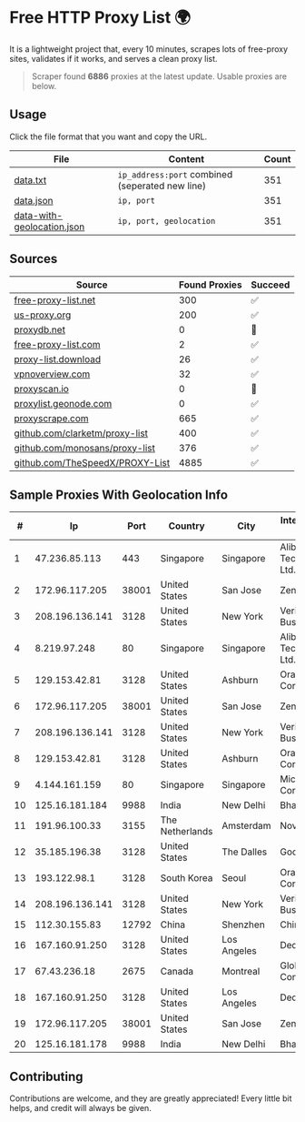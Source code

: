 
# Free HTTP Proxy List 🌍

It is a lightweight project that, every 10 minutes, scrapes lots of free-proxy sites, validates if it works, and serves a clean proxy list.


> Scraper found **6886** proxies at the latest update. Usable proxies are below.

## Usage

Click the file format that you want and copy the URL.


|File|Content|Count|
|----|-------|-----|
|[data.txt](https://raw.githubusercontent.com/themiralay/Proxy-List-World/master/data.txt)|`ip_address:port` combined (seperated new line)|351|
|[data.json](https://raw.githubusercontent.com/themiralay/Proxy-List-World/master/data.json)|`ip, port`|351|
|[data-with-geolocation.json](https://raw.githubusercontent.com/themiralay/Proxy-List-World/master/data-with-geolocation.json)|`ip, port, geolocation`|351|

## Sources

|Source|Found Proxies|Succeed|
|------|-------------|-------|
|[free-proxy-list.net](https://free-proxy-list.net)|300|✅|
|[us-proxy.org](https://www.us-proxy.org)|200|✅|
|[proxydb.net](http://proxydb.net)|0|🚫|
|[free-proxy-list.com](https://free-proxy-list.com/?page=&port=&type%5B%5D=http&type%5B%5D=https&up_time=0&search=Search)|2|✅|
|[proxy-list.download](https://www.proxy-list.download/HTTP)|26|✅|
|[vpnoverview.com](https://vpnoverview.com/privacy/anonymous-browsing/free-proxy-servers)|32|✅|
|[proxyscan.io](https://www.proxyscan.io)|0|🚫|
|[proxylist.geonode.com](https://proxylist.geonode.com/api/proxy-list?limit=300&page=1&sort_by=lastChecked&sort_type=desc&protocols=http,https)|0|✅|
|[proxyscrape.com](https://api.proxyscrape.com/v2/?request=displayproxies&protocol=http&timeout=10000&country=all&ssl=all&anonymity=all)|665|✅|
|[github.com/clarketm/proxy-list](https://raw.githubusercontent.com/clarketm/proxy-list/master/proxy-list-raw.txt)|400|✅|
|[github.com/monosans/proxy-list](https://raw.githubusercontent.com/monosans/proxy-list/main/proxies/http.txt)|376|✅|
|[github.com/TheSpeedX/PROXY-List](https://raw.githubusercontent.com/TheSpeedX/PROXY-List/master/http.txt)|4885|✅|


## Sample Proxies With Geolocation Info

|#|Ip|Port|Country|City|Internet Service Provider|
|-|--|----|-------|----|-------------------------|
|1|47.236.85.113|443|Singapore|Singapore|Alibaba (US) Technology Co., Ltd.|
|2|172.96.117.205|38001|United States|San Jose|Zenlayer Inc|
|3|208.196.136.141|3128|United States|New York|Verizon Business|
|4|8.219.97.248|80|Singapore|Singapore|Alibaba (US) Technology Co., Ltd.|
|5|129.153.42.81|3128|United States|Ashburn|Oracle Corporation|
|6|172.96.117.205|38001|United States|San Jose|Zenlayer Inc|
|7|208.196.136.141|3128|United States|New York|Verizon Business|
|8|129.153.42.81|3128|United States|Ashburn|Oracle Corporation|
|9|4.144.161.159|80|Singapore|Singapore|Microsoft Corporation|
|10|125.16.181.184|9988|India|New Delhi|Bharti Airtel|
|11|191.96.100.33|3155|The Netherlands|Amsterdam|NovoServe B.V.|
|12|35.185.196.38|3128|United States|The Dalles|Google LLC|
|13|193.122.98.1|3128|South Korea|Seoul|Oracle Corporation|
|14|208.196.136.141|3128|United States|New York|Verizon Business|
|15|112.30.155.83|12792|China|Shenzhen|China Mobile|
|16|167.160.91.250|3128|United States|Los Angeles|Dedicated.com|
|17|67.43.236.18|2675|Canada|Montreal|GloboTech Communications|
|18|167.160.91.250|3128|United States|Los Angeles|Dedicated.com|
|19|172.96.117.205|38001|United States|San Jose|Zenlayer Inc|
|20|125.16.181.178|9988|India|New Delhi|Bharti Airtel|



## Contributing

Contributions are welcome, and they are greatly appreciated! Every
little bit helps, and credit will always be given.

